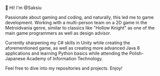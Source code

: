 👋 Hi! I'm @Saksiu

Passionate about gaming and coding, and naturally, this led me to game development.
Working with a multi-person team on a 2D game in the Metroidvania genre, similar to classics like "Hollow Knight" as one of the main game programmers as well as design advisor. 

Currently sharpening my C# skills in Unity while creating the aforementioned game, as well as creating more advanced Java 8 applications and learning Python basics while attending the Polish-Japanese Academy of Information Technology.

Feel free to dive into my repositories and projects. Enjoy!
